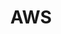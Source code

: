 ---
layout: tag-list
type: tag
title: AWS
slug: aws
category: study
sidebar: false
order: 4
description: >
   AWS study
---